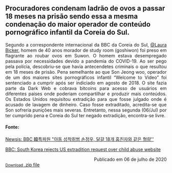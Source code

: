 <h2> Procuradores condenam ladrão de ovos a passar 18 meses na prisão sendo essa a mesma condenação do maior operador de conteúdo pornográfico infantil da Coreia do Sul. </h2>

<div style="text-align: justify"> Segundo a correspondente internacional da BBC da Coreia do Sul, <a href="https://twitter.com/bbclbicker">@Laura Bicker</a>, homem de 40 anos morador de study room (goshiwon) foi preso em flagrante ao roubar ovos em Suwon. O homem estava desempregado passava por necessidades devido a pandemia do COVID-19. Ao ser pego pela polícia, descobriu-se que havia antecendetes criminais o que resultou em 18 meses de prisão. Pena semelhante ao que Son Jeong woo, operador de um dos maiores sites pornográficos infantil “Welcome to Video” foi sentenciado a cumprir após ser indiciado em agosto de 2018.  O site fazia parte da Dark Web e cobrava bitcoins para acesso de usuários em diferentes países onde poderiam compartilhar e produzir mais conteúdos. Os Estados Unidos requisitou extradição para que fosse julgado onde é acusado de lavagem de dinheiro. Caso fosse extraditado, acredita-se que Son sofreria punições mais severas. Entretanto, nessa segunda (06/Jul) por ter cumprido pena e Coreia do Sul ter negado extradição, encontra-se livre. </div>

<h4> Fonte: </h4>

[Newsis: BBC 韓특파원 "아동 성착취범 손정우, 달걀 18개 훔친자와 같은 형량''](https://news.naver.com/main/ranking/read.nhn?mid=etc&sid1=111&rankingType=popular_day&oid=003&aid=0009953174&date=20200706&type=1&rankingSeq=1&rankingSectionId=104)


[BBC: South Korea rejects US extradition request over child abuse website](https://www.bbc.com/news/world-asia-53303990)

<div style="text-align: right"> Publicado em 06 de julho de 2020 </div>


<aside id="sidebar">
          <a href="https://github.com/jasonlong/architect-theme/archive/master.zip" class="button">
            <small>Download</small>
            .zip file
          </a>
